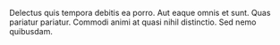 Delectus quis tempora debitis ea porro. Aut eaque omnis et sunt. Quas pariatur pariatur. Commodi animi at quasi nihil distinctio. Sed nemo quibusdam.